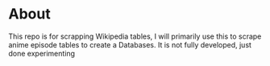 # About

This repo is for scrapping Wikipedia tables, I will primarily use this to scrape anime episode tables to create a Databases. It is not fully developed, just done experimenting
